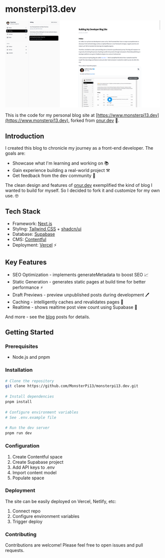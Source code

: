 # monsterpi13.dev

<img src="github/cover.png" width="500" />

This is the code for my personal blog site at [https://www.monsterpi13.dev](https://www.monsterpi13.dev), forked from
[onur.dev](https://github.com/suyalcinkaya/onur.dev) 🍴.

## Introduction

I created this blog to chronicle my journey as a front-end developer. The goals are:

- Showcase what I'm learning and working on 📚
- Gain experience building a real-world project ⚒️
- Get feedback from the dev community 👥

The clean design and features of [onur.dev](https://onur.dev/) exemplified the kind of blog I wanted to build for
myself. So I decided to fork it and customize for my own use. 🤓

## Tech Stack

- Framework: [Next.js](https://nextjs.org/)
- Styling: [Tailwind CSS](https://tailwindcss.com/) + [shadcn/ui](https://ui.shadcn.com/)
- Database: [Supabase](https://supabase.com/)
- CMS: [Contentful](https://www.contentful.com/)
- Deployment: [Vercel](https://vercel.com/) ⚡️

## Key Features

- SEO Optimization - implements generateMetadata to boost SEO 📈
- Static Generation - generates static pages at build time for better performance ⚡️
- Draft Previews - preview unpublished posts during development 🖊️
- Caching - intelligently caches and revalidates pages 💾
- Realtime - shows realtime post view count using Supabase 🔴

And more - see the [blog](https://dev.to/monsterpi13/building-my-developer-blog-site-2jee) posts for details.

## Getting Started

### Prerequisites

- Node.js and pnpm

### Installation

```bash
# Clone the repository
git clone https://github.com/MonsterPi13/monsterpi13.dev.git

# Install dependencies
pnpm install

# Configure environment variables
# See .env.example file

# Run the dev server
pnpm run dev
```

### Configuration

1. Create Contentful space
2. Create Supabase project
3. Add API keys to .env
4. Import content model
5. Populate space

### Deployment

The site can be easily deployed on Vercel, Netlify, etc:

1. Connect repo
2. Configure environment variables
3. Trigger deploy

### Contributing

Contributions are welcome! Please feel free to open issues and pull requests.
